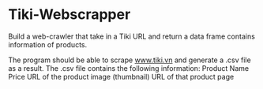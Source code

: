 # Tiki-Webscrapper
Build a web-crawler that take in a Tiki URL and return a data frame contains information of products.

The program should be able to scrape www.tiki.vn and generate a .csv file as a result.
The .csv file contains the following information:
	Product Name
  Price
  URL of the product image (thumbnail)
  URL of that product page
